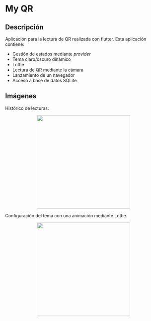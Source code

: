# My QR

## Descripción

Aplicación para la lectura de QR realizada con flutter.
Esta aplicación contiene:
- Gestión de estados mediante *provider*
- Tema claro/oscuro dinámico
- Lottie
- Lectura de QR mediante la cámara
- Lanzamiento de un navegador
- Acceso a base de datos SQLite

## Imágenes
Histórico de lecturas:
<p align="center">
  <img src="https://user-images.githubusercontent.com/54104479/192111038-f326362d-5a3f-467c-bc6c-a1e9b900d1d8.png"  width="300">
</p>

Configuración del tema con una animación mediante Lottie.
<p align="center">
  <img src="https://user-images.githubusercontent.com/54104479/192111041-cd743bbe-94dd-4b15-8aef-c2d5917b8a1d.png"  width="300">
</p>
